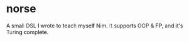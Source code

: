 # norse
A small DSL I wrote to teach myself Nim. It supports OOP &amp; FP, and it's Turing complete.

